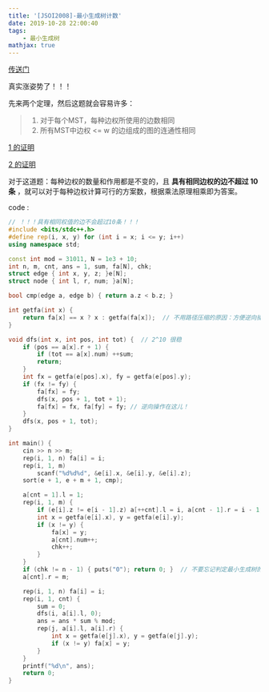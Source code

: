 ```yaml
---
title: '[JSOI2008]-最小生成树计数'
date: 2019-10-28 22:00:40
tags: 
    - 最小生成树
mathjax: true
---
```


[传送门](https://www.lydsy.com/JudgeOnline/problem.php?id=1016)

真实涨姿势了！！！

先来两个定理，然后这题就会容易许多：

> 1. 对于每个MST，每种边权所使用的边数相同
> 2. 所有MST中边权 <= w 的边组成的图的连通性相同

[1 的证明](https://www.luogu.org/paste/4xx8zkd3)

[2 的证明](https://www.luogu.org/paste/5dxpa5mq)

对于这道题：每种边权的数量和作用都是不变的，且 **具有相同边权的边不超过 10 条** ，就可以对于每种边权计算可行的方案数，根据乘法原理相乘即为答案。

code :
``` c++
// ！！！具有相同权值的边不会超过10条！！！
#include <bits/stdc++.h>
#define rep(i, x, y) for (int i = x; i <= y; i++)
using namespace std;

const int mod = 31011, N = 1e3 + 10;
int n, m, cnt, ans = 1, sum, fa[N], chk;
struct edge { int x, y, z; }e[N];
struct node { int l, r, num; }a[N];

bool cmp(edge a, edge b) { return a.z < b.z; }

int getfa(int x) {
    return fa[x] == x ? x : getfa(fa[x]);  // 不用路径压缩的原因：方便逆向操作
}

void dfs(int x, int pos, int tot) {  // 2^10 很稳
    if (pos == a[x].r + 1) {
        if (tot == a[x].num) ++sum;
        return;
    }
    int fx = getfa(e[pos].x), fy = getfa(e[pos].y);
    if (fx != fy) {
        fa[fx] = fy;
        dfs(x, pos + 1, tot + 1);
        fa[fx] = fx, fa[fy] = fy; // 逆向操作在这儿！
    }
    dfs(x, pos + 1, tot);
}

int main() {
    cin >> n >> m;
    rep(i, 1, n) fa[i] = i;
    rep(i, 1, m)
        scanf("%d%d%d", &e[i].x, &e[i].y, &e[i].z);
    sort(e + 1, e + m + 1, cmp);

    a[cnt = 1].l = 1;
    rep(i, 1, m) {
        if (e[i].z != e[i - 1].z) a[++cnt].l = i, a[cnt - 1].r = i - 1;
        int x = getfa(e[i].x), y = getfa(e[i].y);
        if (x != y) {
            fa[x] = y;
            a[cnt].num++;
            chk++;
        }
    }
    if (chk != n - 1) { puts("0"); return 0; }  // 不要忘记判定最小生成树的存在！
    a[cnt].r = m;

    rep(i, 1, n) fa[i] = i;
    rep(i, 1, cnt) {
        sum = 0;
        dfs(i, a[i].l, 0);
        ans = ans * sum % mod;
        rep(j, a[i].l, a[i].r) {
            int x = getfa(e[j].x), y = getfa(e[j].y);
            if (x != y) fa[x] = y;
        }
    }
    printf("%d\n", ans);
    return 0;
}
```